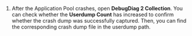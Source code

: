 1. After the Application Pool crashes, open **DebugDiag 2 Collection**. You can check whether the **Userdump Count** has increased to confirm whether the crash dump was successfully captured. Then, you can find the corresponding crash dump file in the userdump path.

